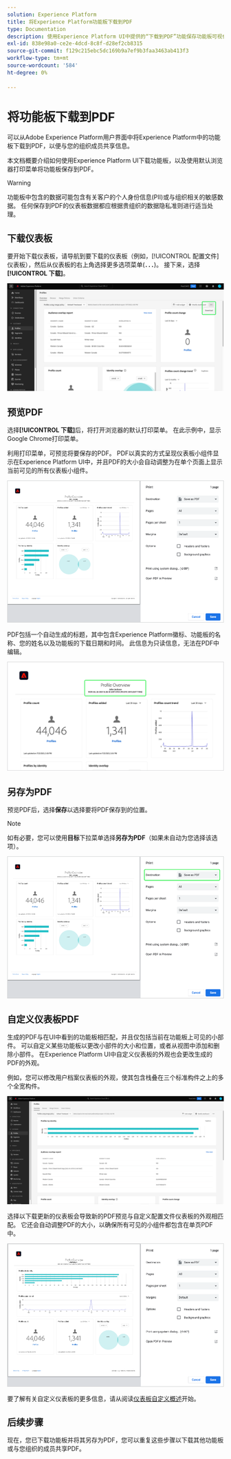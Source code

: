 ```yaml
---
solution: Experience Platform
title: 将Experience Platform功能板下载到PDF
type: Documentation
description: 使用Experience Platform UI中提供的“下载到PDF”功能保存功能板可视化图表的副本。
exl-id: 838e98a0-ce2e-4dcd-8c8f-d28ef2cb8315
source-git-commit: f129c215ebc5dc169b9a7ef9b3faa3463ab413f3
workflow-type: tm+mt
source-wordcount: '584'
ht-degree: 0%

---
```


# 将功能板下载到PDF

可以从Adobe Experience Platform用户界面中将Experience Platform中的功能板下载到PDF，以便与您的组织成员共享信息。

本文档概要介绍如何使用Experience Platform UI下载功能板，以及使用默认浏览器打印菜单将功能板保存到PDF。

>[!WARNING]
>
>功能板中包含的数据可能包含有关客户的个人身份信息(PII)或与组织相关的敏感数据。 任何保存到PDF的仪表板数据都应根据贵组织的数据隐私准则进行适当处理。

## 下载仪表板

要开始下载仪表板，请导航到要下载的仪表板（例如，[!UICONTROL 配置文件]仪表板），然后从仪表板的右上角选择更多选项菜单(**`...`**)。 接下来，选择&#x200B;**[!UICONTROL 下载]**。

![带有省略号和下载下拉列表的Experience Platform配置文件仪表板突出显示。](images/download/download-button.png)

## 预览PDF

选择&#x200B;**[!UICONTROL 下载]**&#x200B;后，将打开浏览器的默认打印菜单。 在此示例中，显示Google Chrome打印菜单。

利用打印菜单，可预览将要保存的PDF。 PDF以真实的方式呈现仪表板小组件显示在Experience Platform UI中，并且PDF的大小会自动调整为在单个页面上显示当前可见的所有仪表板小组件。

![配置文件概述以单页格式显示，打印选项面板位于右侧。](images/download/download-chrome-print.png)

PDF包括一个自动生成的标题，其中包含Experience Platform徽标、功能板的名称、您的姓名以及功能板的下载日期和时间。 此信息为只读信息，无法在PDF中编辑。

![突出显示自动生成标题的打印预览的特写。](images/download/download-pdf.png)

## 另存为PDF

预览PDF后，选择&#x200B;**保存**&#x200B;以选择要将PDF保存到的位置。

>[!NOTE]
>
>如有必要，您可以使用&#x200B;**目标**&#x200B;下拉菜单选择&#x200B;**另存为PDF**（如果未自动为您选择该选项）。

![配置文件概述以单页格式显示，其中的“目标”下拉菜单另存为PDF打印选项突出显示。](images/download/download-chrome-print-destination.png)

## 自定义仪表板PDF

生成的PDF与在UI中看到的功能板相匹配，并且仅包括当前在功能板上可见的小部件。 可以自定义某些功能板以更改小部件的大小和位置，或者从视图中添加和删除小部件。 在Experience Platform UI中自定义仪表板的外观也会更改生成的PDF的外观。

例如，您可以修改用户档案仪表板的外观，使其包含栈叠在三个标准构件之上的多个全宽构件。

![显示展示细长小部件的配置文件仪表板。](images/download/download-modify.png)

选择以下载更新的仪表板会导致新的PDF预览与自定义配置文件仪表板的外观相匹配。 它还会自动调整PDF的大小，以确保所有可见的小组件都包含在单页PDF中。

![配置文件概述以单页格式显示，打印选项面板位于右侧。](images/download/download-chrome-print-modified.png)

要了解有关自定义仪表板的更多信息，请从阅读[仪表板自定义概述](customize/overview.md)开始。

## 后续步骤

现在，您已下载功能板并将其另存为PDF，您可以重复这些步骤以下载其他功能板或与您组织的成员共享PDF。
